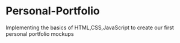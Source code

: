 # Personal-Portfolio
Implementing the basics of HTML,CSS,JavaScript to create our first personal portfolio mockups
